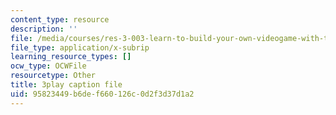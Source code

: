 ```yaml
---
content_type: resource
description: ''
file: /media/courses/res-3-003-learn-to-build-your-own-videogame-with-the-unity-game-engine-and-microsoft-kinect-january-iap-2017/95823449b6def660126c0d2f3d37d1a2_h9btrlN9JLk.srt
file_type: application/x-subrip
learning_resource_types: []
ocw_type: OCWFile
resourcetype: Other
title: 3play caption file
uid: 95823449-b6de-f660-126c-0d2f3d37d1a2
---
```

